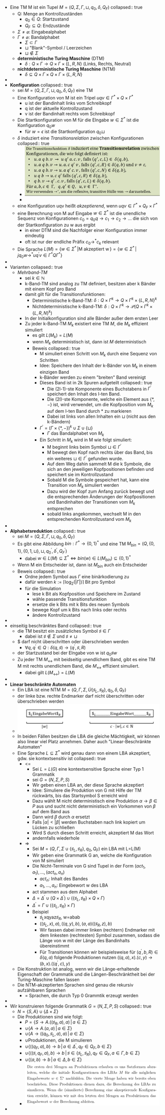 - Eine TM M ist ein Tupel $M=\left(Q,\Sigma,\Gamma,\sqcup,q_0,\delta,Q_{F}\right)$
  collapsed:: true
	- Q: Menge an Kontrollzuständen
		- $q_0\in Q$: Startzustand
		- $Q_{F}\subseteq Q$: Endzustände
	- $\Sigma\neq\varnothing$: Eingabealphabet
	- $\Gamma\neq\varnothing$: Bandalphabet
		- $\Sigma\subset\Gamma$
		- $\sqcup$ "Blank"-Symbol / Leerzeichen
		- $\sqcup\notin\Sigma$
	- **deterministische Turing Maschine** (DTM)
		- $\delta:Q\times\Gamma\rightarrow Q\times\Gamma\times\left\lbrace L,R,N\right\rbrace$ (Links, Rechts, Neutral)
	- **nichtdeterministische Turing Maschine** (NTM)
		- $\delta\subseteq Q\times\Gamma\times Q\times\Gamma\times\left\lbrace L,R,N\right\rbrace$
-
- **Konfiguration**
  collapsed:: true
	- sei $M=\left(Q,\Sigma,\Gamma,\sqcup,q_0,\delta,Q_{F}\right)$ eine TM
	- Eine Konfiguration von M ist ein Tripel $uqv\in\Gamma^{\ast}\times Q\times\Gamma^{\ast}$
		- u ist der Bandinhalt links vom Schreibkopf
		- q ist der aktuelle Kontrollzustand
		- v ist der Bandinhalt rechts vom Schreibkopf
	- Die Startkonfiguration von M für die EIngabe $w\in\Sigma^{\ast}$ ist die Konfiguration $q_0w$
		- für $w=\epsilon$ ist die Startkonfiguration $q_0\sqcup$
	- $\delta$ induziert eine *Transitionsrelation* zwischen Konfigurationen
	  collapsed:: true
		- ![image.png](../assets/image_1744716574223_0.png)
		-
	- eine Konfiguration uqv heißt *akzeptierend*, wenn $uqv\in\Gamma^{\ast}\times Q_{F}\times\Gamma^{\ast}$
	- eine Berechnung von M auf Eingabe $w\in\Sigma^{\ast}$ ist die unendliche Sequenz von Konfigurationen $c_0=q_0q\rightarrow c_1\rightarrow c_2\rightarrow...$ die sich von der Startkonfiguration zu w aus ergibt
		- in einer DTM sind die Nachfolger einer Konfiguration immer eindeutig
		- oft ist nur der endliche Präfix $c_0\rightarrow^{\ast}c_{k}$ relevant
	- Die Sprache $L\left(M\right)=\left\lbrace w\in\Sigma^{\ast}\,\vert\text{M akzeptiert w}\,\right\rbrace=\left\lbrace w\in\Sigma^{\ast}\,\vert\,jq_0w\rightarrow^{\ast}uq^{\prime}v\in\Gamma^{\ast}Q\Gamma^{\ast}\right\rbrace$
-
- Varianten
  collapsed:: true
	- *Mehrband-TM*
		- sei $k\in\mathbb{N}$
		- k-Band-TM sind analog zu TM definiert, besitzen aber k Bänder mit einem Kopf pro Band
		- damit gilt für die Transitionsfunktionen:
			- Deterministische k-Band-TM: $\delta:Q\times\Gamma^{k}\rightarrow Q\times\Gamma^{k}\times\left\lbrace L,R,N\right\rbrace^{k}$
			- Nichtdeterministische k-Band-TM: $\delta:Q\times\Gamma^{k}\rightarrow\mathcal{P}\left(Q\times\Gamma^{k}\times\left\lbrace L,R,N\right\rbrace^{k}\right)$
		- In der Initialkonfiguration sind alle Bänder außer dem ersten Leer
		- Zu jeder k-Band-TM $M_{k}$ existiert eine TM $M$, die $M_{k}$ effizient simuliert
			- es gilt $L\left(M_{k}\right)=L\left(M\right)$
			- wenn $M_{k}$ deterministisch ist, dann ist $M$ deterministisch
			- Beweis
			  collapsed:: true
				- M simuliert einen Schritt von $M_{k}$ durch eine Sequenz von Schritten
				- Idee: Speichere den Inhalt der k-Bänder von $M_{k}$ in einem einzigen Band
				- k-Bänder werden zu einem "breiten" Band vereinigt
				- Dieses Band ist in 2k Spuren aufgeteilt
				  collapsed:: true
					- Die (2l-1)-ste Komponente eines Buchstabens in $\Gamma^{\prime}$ speichert den Inhalt des l-ten Band.
					- Die (2l)-ste Komponente, welche ein Element aus $\left\lbrace\ast,-\right\rbrace$ ist, wird verwendet, um die Kopfposition vom $M_{k}$ auf dem l-ten Band durch $\ast$ zu markieren
					- Dabei ist links von allen Inhalten ein $\sqcup$ (nicht aus den k-Bändern)
				- $\Gamma^{\prime}=\left(\Gamma\times\left\lbrace\ast,-\right\rbrace\right)^{k}\cup\Sigma\cup\left\lbrace\sqcup\right\rbrace$
					- $\Gamma$ das Bandalphabet von $M_{k}$
				- Ein Schritt in $M_{k}$ wird in M wie folgt simuliert:
					- M beginnt links beim Symbol $\sqcup\in\Gamma^{\prime}$
					- M bewegt den Kopf nach rechts über das Band, bis ein weiteres $\sqcup\in\Gamma^{\prime}$ gefunden wurde.
					- Auf dem Weg dahin sammelt M die k Symbole, die sich an den jeweiligen Kopfpositionen befinden und speichert sie im Kontrollzustand
					- Sobald M die Symbole gespeichert hat, kann eine Transition von $M_{k}$ simuliert werden
					- Dazu wird der Kopf zum Anfang zurück bewegt und die entsprechenden Änderungen der Kopfpositionen und Bandinhalten der Transitionen vom $M_{k}$ entsprechen
					- sobald links angekommen, wechselt M in den entsprechenden Kontrollzustand vom $M_{k}$
-
- **Alphabetsreduktion**
  collapsed:: true
	- sei $M=\left(Q,\Sigma,\Gamma,\sqcup,q_0,\delta,Q_{F}\right)$
	- Es gibt eine Abbildung $bin:\Gamma^{\ast}\rightarrow\left\lbrace0,1\right\rbrace^{\ast}$ und eine TM $M_{bin}=\left(Q,\left\lbrace0,1\right\rbrace,\left\lbrace0,1,\sqcup\right\rbrace,\sqcup,q_0^{\prime},\delta^{\prime},Q_{F}^{\prime}\right)$
		- dabei $w\in L\left(M\right)\subseteq\Sigma^{\ast}\Leftrightarrow bin\left(w\right)\in L\left(M_{bin}\right)\subseteq\left\lbrace0,1\right\rbrace^{\ast}$
	- Wenn M ein Entscheider ist, dann ist $M_{bin}$ auch ein Entscheider
	- Beweis
	  collapsed:: true
		- Ordne jedem Symbol aus $\Gamma$ eine binärkodierung zu
		- dafür werden $k:=\lceil\log_2\left(\left|\Gamma\right|\right)\rceil$ Bit pro Symbol
		- für die Simulation
			- lese k Bit als Kopfposition und Speichere im Zustand
			- wähle passende Transitionsfunktion
			- ersetze die k Bits mit k Bits des neuen Symbols
			- bewege Kopf um k Bits nach links oder rechts
			- ändere Kontrollzustand
-
- einseitig beschränktes Band
  collapsed:: true
	- die TM besitzt ein zusätzliches Symbol $\sharp\in\Gamma$
		- dabei ist $\sharp\notin\Sigma$ und $\sharp\neq\sqcup$
	- $ darf nicht überschritten oder überschrieben werden
		- $\forall q,q^{\prime}\in Q:\delta\left(q,\sharp\right)\rightarrow\left(q^{\prime},\sharp,R\right)$
	- der Startzustand bei der EIngabe von w ist $q_0\sharp w$
	- Zu jeder TM $M_{\leftrightarrow}$ mit beidseitig unendlichem Band, gibt es eine TM M mit rechts unendlichem Band, die $M_{\leftrightarrow}$ effizient simuliert.
		- dabei gilt $L\left(M_{\leftrightarrow}\right)=L\left(M\right)$
-
- **Linear beschränkte Automaten**
	- Ein LBA ist eine NTM $M=\left(Q,\Gamma,\Sigma,\dot{U}\left\lbrace\sharp_{L},\sharp_{R}\right\rbrace,q_0,\delta,Q_{F}\right)$
	- der linke bzw. rechte Endmarker darf nicht überschritten oder überschrieben werden
	- ![image.png](../assets/image_1745321026814_0.png)
	- In beiden Fällen besitzen die LBA die gleiche Mächtigkeit, wir können also linear viel Platz
	  annehmen. Daher auch "Linear-Beschränkte Automaten"
	- Eine Sprache $L\subseteq\Sigma^{\ast}$ wird genau dann von einem LBA akzeptiert, gdw. sie kontextsensitiv ist
	  collapsed:: true
		- <=
			- Sei $L=L\left(G\right)$ eine kontextsensitive Sprache einer Typ 1 Grammatik
			- sei $G=\left(N,\Sigma,P,S\right)$
			- Wir geben einen LBA an, der diese Sprache akzeptiert
			- Idee: Simuliere die Produktion von G mit Hilfe der TM rückwärts, bis das Startsymbol S erreicht wird
			- Dazu wählt M nicht deterministisch eine Produktion $\alpha\rightarrow\beta\in P$ aus und sucht nicht deterministisch ein Vorkommen von $\beta$ auf dem Band aus
			- Dann wird $\beta$ durch $\alpha$ ersetzt
			- Falls $\left|\alpha\right|<\left|\beta\right|$ werden Buchstaben nach link kopiert um Lücken zu schließen
			- Wird S durch diesen Schritt erreicht, akzeptiert M das Wort
			- andernfalls wiederhole
		- =>
			- Sei $M=\left(Q,\Gamma,\Sigma\cup\left\lbrace\sharp_{L},\sharp_{R}\right\rbrace,q_0,Q_{F}\right)$ ein LBA mit L=L(M)
			- Wir geben eine Grammatik G an, welche die Konfiguration von M simuliert
			- Die Nicht-Terminale von G sind Tupel in der Form $\left(act_1,a_1\right),...,\left(act_{n},a_{n}\right)$
				- $act_{n}$: Inhalt des Bandes
				- $a_1,...,a_{n}$: Eingebewort w des LBA
			- act stammen aus dem Alphabet
			- $\Delta=\Delta^{\prime}\cup\left(Q\times\Delta^{\prime}\right)\cup\left(\left\lbrace\sharp_{L},\sharp_{R}\right\rbrace\times Q\times\Gamma\right)$
			- $\Delta^{\prime}=\Gamma\cup\left(\left\lbrace\sharp_{L},\sharp_{R}\right\rbrace\times\Gamma\right)$
			- Beispiel
				- $\sharp_{L}\text{xqyaz}\sharp_{R}$, w=abab
				- $\left(\left(\sharp_{L},x\right),a\right),\left(\left(q,y\right),b\right),\left(a,a\right)\left(\left(\sharp_{R},z\right),b\right)$
				- Wir fassen dabei immer linken (rechtern) Endmarker mit dem linkesten (rechtesten) Symbol zusammen, sodass die Länge von w mit der Länge des Bandinhalts übereinstimmt
				- Für Transitionen können wir beispielsweise für $\left(q^{\prime},b,R\right)\in\delta\left(q,a\right)$ folgende Produktionen nutzen $\left(\left(q,a\right),x\right).\left(c,y\right)\rightarrow\left(b,x\right).\left(\left(q^{\prime},c\right),y\right)$
	- Die Konstruktion ist analog, wenn wir die Länge-erhaltende Eigenschaft der Grammatik
	  und die Längen-Beschränktheit bei der Turing-Maschine fallen lassen
	- Die NTM-akzeptierten Sprachen sind genau die rekursiv aufzählbaren Sprachen
		- = Sprachen, die durch Typ 0 Grammtik erzeugt werden
-
- Wir konstruieren folgende Grammatik $G=\left(N,\Sigma,P,S\right)$
  collapsed:: true
	- $N=\left\lbrace S,A\right\rbrace\cup\left\lbrace\Delta\times\Sigma\right\rbrace$
	- Die Produktionen sind wie folgt:
		- $P=\left\lbrace S\rightarrow A.\left(\left(\sharp_{R},a\right),a\right)\,\vert\,a\in\Sigma\right\rbrace$
		- $\cup\left\lbrace A\rightarrow A.\left(a,a\right)\,\vert\,a\in\Sigma\right\rbrace$
		- $\cup\left\lbrace A\rightarrow\left(\left(q_0,\sharp_{L},a\right),a\right)\,\vert\,a\in\Sigma\right\rbrace$
		- $\cup\text{Produktionen, die M simulieren}$
		- $\cup\left\lbrace\left(\left(q_{F},a\right),b\right)\rightarrow b\,\vert\,a\in\Delta^{\prime},q_{F}\in Q_{F},b\in\Sigma\right\rbrace$
		- $\cup\left\lbrace\left(\left(\sharp,q_{F},a\right),b\right)\rightarrow b\,\vert\,\sharp\in\left\lbrace\sharp_{L},\sharp_{R}\right\rbrace,q_{F}\in Q_{F},a\in\Gamma,b\in\Sigma\right\rbrace$
		- $\cup\left\lbrace\left(a,b\right)\rightarrow b\,\vert\,a\in\Delta,b\in\Sigma\right\rbrace$
		- ![image.png](../assets/image_1745324344341_0.png)
-